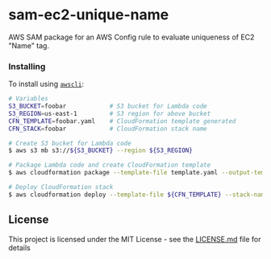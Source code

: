 # sam-ec2-unique-name

AWS SAM package for an AWS Config rule to evaluate uniqueness of EC2 "Name" tag.

### Installing

To install using [`awscli`](http://docs.aws.amazon.com/cli/latest/userguide/installing.html):

```bash
# Variables
S3_BUCKET=foobar            # S3 bucket for Lambda code
S3_REGION=us-east-1         # S3 region for above bucket
CFN_TEMPLATE=foobar.yaml    # CloudFormation template generated
CFN_STACK=foobar            # CloudFormation stack name

# Create S3 bucket for Lambda code
$ aws s3 mb s3://${S3_BUCKET} --region ${S3_REGION}

# Package Lambda code and create CloudFormation template
$ aws cloudformation package --template-file template.yaml --output-template-file ${CFN_TEMPLATE} --s3-bucket ${S3_BUCKET}

# Deploy CloudFormation stack
$ aws cloudformation deploy --template-file ${CFN_TEMPLATE} --stack-name ${S3_BUCKET} --capabilities CAPABILITY_IAM

```

## License

This project is licensed under the MIT License - see the [LICENSE.md](LICENSE.txt) file for details
